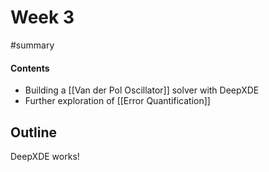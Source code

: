 # Week 3
#summary 


#### Contents
- Building a [[Van der Pol Oscillator]] solver with DeepXDE
- Further exploration of [[Error Quantification]]


## Outline
DeepXDE works! 